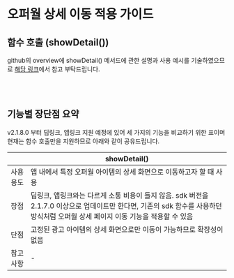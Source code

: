 # 오퍼월 상세 이동 적용 가이드

## 함수 호출 (showDetail())

github의 overview에 showDetail() 메서드에 관한 설명과 사용 예시를 기술하였으므로 [해당 링크](https://github.com/adiscope/Adiscope-Android-Sample/blob/master/docs/overview.md#overview---offerwalladandroid)에서 참고 부탁드립니다.

</br></br>

## 기능별 장단점 요약

v2.1.8.0 부터 딥링크, 앱링크 지원 예정에 있어 세 가지의 기능을 비교하기 위한 표이며 현재는 함수 호출만을 지원하므로 아래와 같이 공유드립니다.

|  | showDetail() |
| --- | --- |
| 사용 용도 | 앱 내에서 특정 오퍼월 아이템의 상세 화면으로 이동하고자 할 때 사용 |
| 장점 | 딥링크, 앱링크와는 다르게 소통 비용이 들지 않음. sdk 버전을 2.1.7.0 이상으로 업데이트만 한다면, 기존의 sdk 함수를 사용하던 방식처럼 오퍼월 상세 페이지 이동 기능을 적용할 수 있음 |
| 단점 | 고정된 광고 아이템의 상세 화면으로만 이동이 가능하므로 확장성이 없음 |
| 참고 사항 | - |